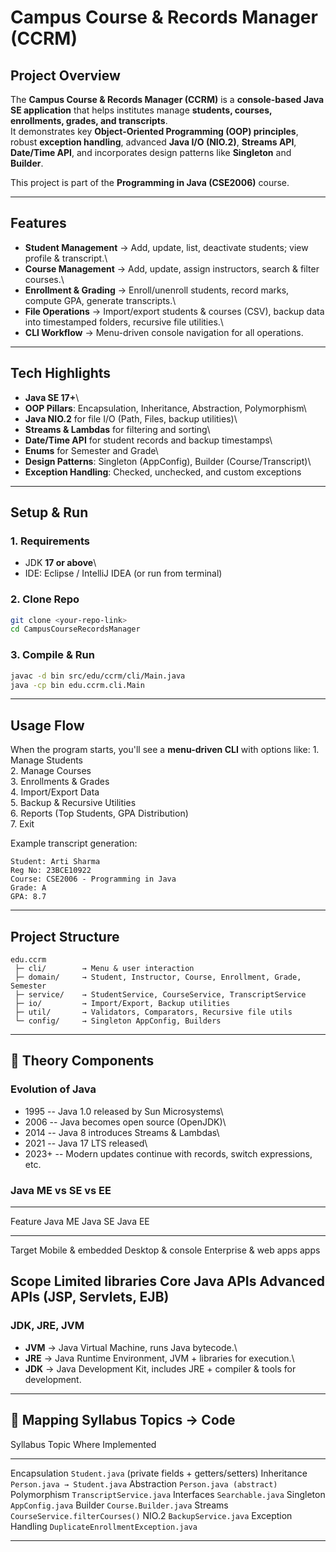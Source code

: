 # Campus Course & Records Manager (CCRM)

## Project Overview

The **Campus Course & Records Manager (CCRM)** is a **console-based Java
SE application** that helps institutes manage **students, courses,
enrollments, grades, and transcripts**.\
It demonstrates key **Object-Oriented Programming (OOP) principles**,
robust **exception handling**, advanced **Java I/O (NIO.2)**, **Streams
API**, **Date/Time API**, and incorporates design patterns like
**Singleton** and **Builder**.

This project is part of the **Programming in Java (CSE2006)** course.

------------------------------------------------------------------------

## Features

-   **Student Management** → Add, update, list, deactivate students;
    view profile & transcript.\
-   **Course Management** → Add, update, assign instructors, search &
    filter courses.\
-   **Enrollment & Grading** → Enroll/unenroll students, record marks,
    compute GPA, generate transcripts.\
-   **File Operations** → Import/export students & courses (CSV), backup
    data into timestamped folders, recursive file utilities.\
-   **CLI Workflow** → Menu-driven console navigation for all
    operations.

------------------------------------------------------------------------

## Tech Highlights

-   **Java SE 17+**\
-   **OOP Pillars**: Encapsulation, Inheritance, Abstraction,
    Polymorphism\
-   **Java NIO.2** for file I/O (Path, Files, backup utilities)\
-   **Streams & Lambdas** for filtering and sorting\
-   **Date/Time API** for student records and backup timestamps\
-   **Enums** for Semester and Grade\
-   **Design Patterns**: Singleton (AppConfig), Builder
    (Course/Transcript)\
-   **Exception Handling**: Checked, unchecked, and custom exceptions

------------------------------------------------------------------------

## Setup & Run

### 1. Requirements

-   JDK **17 or above**\
-   IDE: Eclipse / IntelliJ IDEA (or run from terminal)

### 2. Clone Repo

``` bash
git clone <your-repo-link>
cd CampusCourseRecordsManager
```

### 3. Compile & Run

``` bash
javac -d bin src/edu/ccrm/cli/Main.java
java -cp bin edu.ccrm.cli.Main
```

------------------------------------------------------------------------

## Usage Flow

When the program starts, you'll see a **menu-driven CLI** with options
like: 1. Manage Students\
2. Manage Courses\
3. Enrollments & Grades\
4. Import/Export Data\
5. Backup & Recursive Utilities\
6. Reports (Top Students, GPA Distribution)\
7. Exit

Example transcript generation:

``` text
Student: Arti Sharma
Reg No: 23BCE10922
Course: CSE2006 - Programming in Java
Grade: A
GPA: 8.7
```

------------------------------------------------------------------------

## Project Structure

    edu.ccrm
     ├─ cli/        → Menu & user interaction
     ├─ domain/     → Student, Instructor, Course, Enrollment, Grade, Semester
     ├─ service/    → StudentService, CourseService, TranscriptService
     ├─ io/         → Import/Export, Backup utilities
     ├─ util/       → Validators, Comparators, Recursive file utils
     └─ config/     → Singleton AppConfig, Builders

------------------------------------------------------------------------

## 📖 Theory Components

### Evolution of Java

-   1995 -- Java 1.0 released by Sun Microsystems\
-   2006 -- Java becomes open source (OpenJDK)\
-   2014 -- Java 8 introduces Streams & Lambdas\
-   2021 -- Java 17 LTS released\
-   2023+ -- Modern updates continue with records, switch expressions,
    etc.

### Java ME vs SE vs EE

  -----------------------------------------------------------------------
  Feature           Java ME           Java SE           Java EE
  ----------------- ----------------- ----------------- -----------------
  Target            Mobile & embedded Desktop & console Enterprise & web
                                      apps              apps

  Scope             Limited libraries Core Java APIs    Advanced APIs
                                                        (JSP, Servlets,
                                                        EJB)
  -----------------------------------------------------------------------

### JDK, JRE, JVM

-   **JVM** → Java Virtual Machine, runs Java bytecode.\
-   **JRE** → Java Runtime Environment, JVM + libraries for execution.\
-   **JDK** → Java Development Kit, includes JRE + compiler & tools for
    development.

------------------------------------------------------------------------

## 🧪 Mapping Syllabus Topics → Code

  Syllabus Topic       Where Implemented
  -------------------- ---------------------------------------------------
  Encapsulation        `Student.java` (private fields + getters/setters)
  Inheritance          `Person.java → Student.java`
  Abstraction          `Person.java (abstract)`
  Polymorphism         `TranscriptService.java`
  Interfaces           `Searchable.java`
  Singleton            `AppConfig.java`
  Builder              `Course.Builder.java`
  Streams              `CourseService.filterCourses()`
  NIO.2                `BackupService.java`
  Exception Handling   `DuplicateEnrollmentException.java`

------------------------------------------------------------------------



